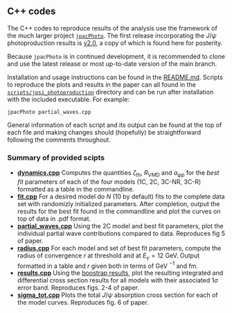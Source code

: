 ## C++ codes
The C++ codes to reproduce results of the analysis use the framework of the much larger project [`jpacPhoto`](https://github.com/dwinney/jpacPhoto). The first release incorporating the $J/\psi$ photoproduction results is [v2.0](https://github.com/dwinney/jpacPhoto/releases/tag/v2.0), a copy of which is found here for posterity. 

Because `jpacPhoto` is in continued development, it is recommended to clone and use the latest release or most up-to-date version of the main branch. 

Installation and usage instructions can be found in the [README.md](/cpp/jpacPhoto-2.0/README.md). Scripts to reproduce the plots and results in the paper can all found in the [`scripts/jpsi_photoproduction`](/cpp/jpacPhoto-2.0/scripts/jpsi_photoproduction/) directory and can be run after installation with the included executable. For example:
```
jpacPhoto partial_waves.cpp
```
General information of each script and its output can be found at the top of each file and making changes should (hopefully) be straightforward following the comments throughout.

### Summary of provided scipts

- [**dynamics.cpp**](/cpp/jpacPhoto-2.0/scripts/jpsi_photoproduction/dynamics.cpp)
    Computes the quantities $\zeta_\text{th}$, $R_\text{VMD}$ and $a_{\psi p}$ for the  _best fit_ parameters of each of the four models (1C, 2C, 3C-NR, 3C-R) formatted as a table in the commandline.
- [**fit.cpp**](/cpp/jpacPhoto-2.0/scripts/jpsi_photoproduction/fit.cpp)
    For a desired model do $N$ (10 by default) fits to the complete data set with randomizly initialized parameters. After completion, output the results for the best fit found in the commandline and plot the curves on top of data in .pdf format. 
- [**partial_waves.cpp**](/cpp/jpacPhoto-2.0/scripts/jpsi_photoproduction/partial_waves.cpp)
    Using the 2C model and best fit parameters, plot the individual partial wave contributions compared to data. Reproduces fig 5 of paper. 
- [**radius.cpp**](/cpp/jpacPhoto-2.0/scripts/jpsi_photoproduction/radius.cpp) 
    For each model and set of best fit parameters, compute the radius of convergence $r$ at threshold and at $E_\gamma = 12$ GeV. Output formatted in a table and $r$ given both in terms of GeV $^{-1}$ and fm.
- [**results.cpp**](/cpp/jpacPhoto-2.0/scripts/jpsi_photoproduction/results.cpp)
    Using the [boostrap results](./cpp/jpacPhoto-2.0/scripts/jpsi_photoproduction/bootstrap/), plot the resulting integrated and differential cross section results for all models with their associated $1\sigma$ error band. Reproduces figs. 2-4 of paper.
- [**sigma_tot.cpp**](/cpp/jpacPhoto-2.0/scripts/jpsi_photoproduction/sigma_tot.cpp) 
    Plots the total $J/\psi$ absorption cross section for each of the model curves. Reproduces fig. 6 of paper.